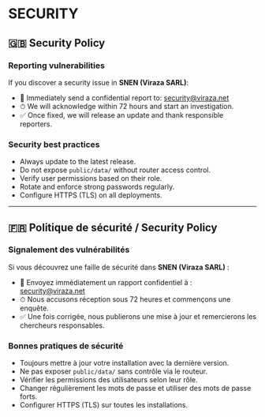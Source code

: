 # SECURITY

## 🇬🇧 Security Policy

### Reporting vulnerabilities
If you discover a security issue in **SNEN (Viraza SARL)**:  
- 📧 Immediately send a confidential report to: security@viraza.net  
- ⏱ We will acknowledge within 72 hours and start an investigation.  
- ✅ Once fixed, we will release an update and thank responsible reporters.

### Security best practices
- Always update to the latest release.  
- Do not expose `public/data/` without router access control.  
- Verify user permissions based on their role.  
- Rotate and enforce strong passwords regularly.  
- Configure HTTPS (TLS) on all deployments.

---

## 🇫🇷 Politique de sécurité / Security Policy

### Signalement des vulnérabilités
Si vous découvrez une faille de sécurité dans **SNEN (Viraza SARL)** :  
- 📧 Envoyez immédiatement un rapport confidentiel à : security@viraza.net
- ⏱ Nous accusons réception sous 72 heures et commençons une enquête.  
- ✅ Une fois corrigée, nous publierons une mise à jour et remercierons les chercheurs responsables.

### Bonnes pratiques de sécurité
- Toujours mettre à jour votre installation avec la dernière version.  
- Ne pas exposer `public/data/` sans contrôle via le routeur.  
- Vérifier les permissions des utilisateurs selon leur rôle.  
- Changer régulièrement les mots de passe et utiliser des mots de passe forts.  
- Configurer HTTPS (TLS) sur toutes les installations.
